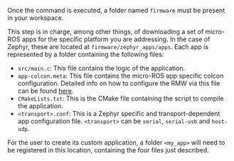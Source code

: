 Once the command is executed, a folder named `firmware` must be present in your workspace.

This step is in charge, among other things, of downloading a set of micro-ROS apps for the specific platform you are
addressing.
In the case of Zephyr, these are located at `firmware/zephyr_apps/apps`.
Each app is represented by a folder containing the following files:

* `src/main.c`: This file contains the logic of the application.
* `app-colcon.meta`: This file contains the micro-ROS app specific colcon configuration. Detailed info on how to
  configure the RMW via this file can be found
  [here](/docs/tutorials/advanced/microxrcedds_rmw_configuration/).
* `CMakeLists.txt`: This is the CMake file containing the script to compile the application.
* `<transport>.conf`: This is a Zephyr specific and transport-dependent app configuration file.
`<transport>` can be `serial`, `serial-usb` and `host-udp`. 

For the user to create its custom application, a folder `<my_app>` will need to be registered in this location,
containing the four files just described.
